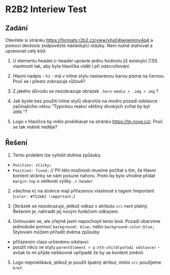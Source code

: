
# R2B2 Interiew Test

## Zadání

Otevřete si stránku https://formats.r2b2.cz/view/vhs04lwnemmy4q4 a pomocí devtools zodpovězte následující otázky. Není nutné stahovat a upravovat celý kód.

1. U elementu header.c-header upravte jednu hodnotu již existující CSS vlastnosti tak, aby byla hlavička vidět i při odscrollování. 

2. Hlavní nadpis - `h1` - má v inline stylu nastavenou barvu písma na černou. Proč se i přesto zobrazuje růžově?

3. Z jakého důvodu se nezobrazuje obrázek `.hero-media > .img > img` ?

4. Jak byste bez použití inline stylů obarvil/a na modro pozadí odstavce začínajícího větou “Typickou reakcí většiny divokých zvířat by byl útěk.”? 

5. Logo v hlavičce by mělo proklikávat na stránku https://tn.nova.cz/. Proč se tak reálně neděje?

## Řešení
1. Tento problém lze vyřešit dvěma způsoby.
- `Position: sticky;`
- `Position: fixed;`  // Při této možnosti musíme počítat s tím, že hlavní kontent stránky se nám posune nahoru. Proto by
                      bylo vhodné přidat `margin-top` o velikosti výšky `.c-header`

2. všechna `H1` na stránce mají přiřazenou vlastnost s tagem !important (`color: #f52b63 !important;`)


3. Obrázek se nezobrazuje, jelikož odkaz v atributu `src` není platný. Řešením je, nahradit jej novým funkčním odkazem.


4. Omlouvám se, ale zřejmě jsem nepochopil tento bod. Pozadí obarvíme jednoduše pomocí `background: blue;` nebo `background-color:blue;`
   Stylovaní můžem přiřadit dvěma způsoby 
- přiřazením class určenému odstavci
- použít něco ve stylu `parentElement > p:nth-child(pořadí odstavce)` - avšak to mi přijde nešikovné vpřípadě že by se kontent změnil.


5. Logo neproklikává, jelikož je použit špatný atribut, místo `src` použijeme `href`.